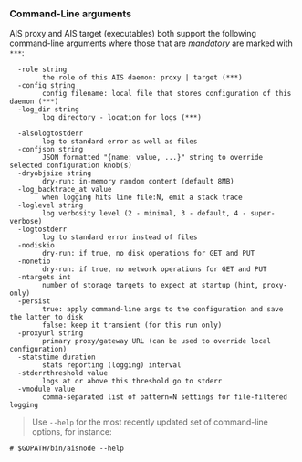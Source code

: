### Command-Line arguments

AIS proxy and AIS target (executables) both support the following command-line arguments where those that are *mandatory* are marked with `***`:

```shell
  -role string
        the role of this AIS daemon: proxy | target (***)
  -config string
        config filename: local file that stores configuration of this daemon (***)
  -log_dir string
        log directory - location for logs (***)

  -alsologtostderr
        log to standard error as well as files
  -confjson string
        JSON formatted "{name: value, ...}" string to override selected configuration knob(s)
  -dryobjsize string
        dry-run: in-memory random content (default 8MB)
  -log_backtrace_at value
        when logging hits line file:N, emit a stack trace
  -loglevel string
        log verbosity level (2 - minimal, 3 - default, 4 - super-verbose)
  -logtostderr
        log to standard error instead of files
  -nodiskio
        dry-run: if true, no disk operations for GET and PUT
  -nonetio
        dry-run: if true, no network operations for GET and PUT
  -ntargets int
        number of storage targets to expect at startup (hint, proxy-only)
  -persist
        true: apply command-line args to the configuration and save the latter to disk
        false: keep it transient (for this run only)
  -proxyurl string
        primary proxy/gateway URL (can be used to override local configuration)
  -statstime duration
        stats reporting (logging) interval
  -stderrthreshold value
        logs at or above this threshold go to stderr
  -vmodule value
        comma-separated list of pattern=N settings for file-filtered logging
```

> Use `--help` for the most recently updated set of command-line options, for instance:

```shell
# $GOPATH/bin/aisnode --help
```
